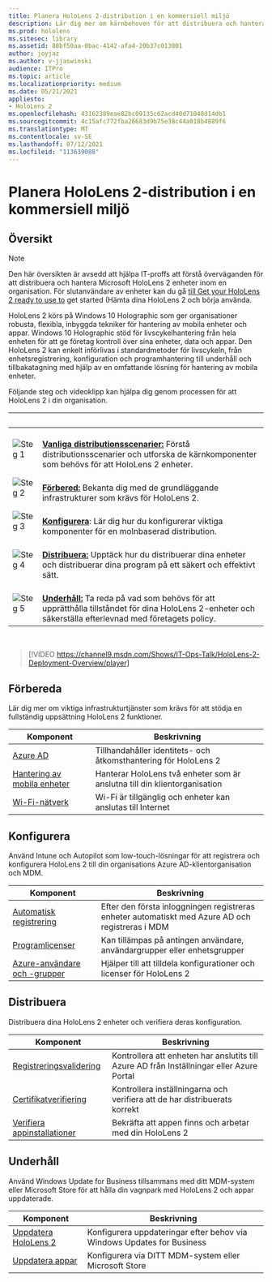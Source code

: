 ```yaml
---
title: Planera HoloLens 2-distribution i en kommersiell miljö
description: Lär dig mer om kärnbehoven för att distribuera och hantera HoloLens i företagsmiljöer, inklusive infrastruktur, Azure Active Directory och hantering av mobila enheter.
ms.prod: hololens
ms.sitesec: library
ms.assetid: 88bf50aa-0bac-4142-afa4-20b37c013001
author: joyjaz
ms.author: v-jjaswinski
audience: ITPro
ms.topic: article
ms.localizationpriority: medium
ms.date: 05/21/2021
appliesto:
- HoloLens 2
ms.openlocfilehash: 43162389eae82bc09135c62acd40d71048d14db1
ms.sourcegitcommit: 4c15afc772fba26683d9b75e38c44a018b4889f6
ms.translationtype: MT
ms.contentlocale: sv-SE
ms.lasthandoff: 07/12/2021
ms.locfileid: "113639088"
---
```

# <a name="planning-hololens-2-deployment-in-a-commercial-environment"></a>Planera HoloLens 2-distribution i en kommersiell miljö

## <a name="overview"></a>Översikt

> [!NOTE]
> Den här översikten är avsedd att hjälpa IT-proffs att förstå överväganden för att distribuera och hantera Microsoft HoloLens 2 enheter inom en organisation. För slutanvändare av enheter kan du gå [till Get your HoloLens 2 ready to use to](hololens2-setup.md) get started (Hämta dina HoloLens 2 och börja använda.

HoloLens 2 körs på Windows 10 Holographic som ger organisationer robusta, flexibla, inbyggda tekniker för hantering av mobila enheter och appar. Windows 10 Holographic stöd för livscykelhantering från hela enheten för att ge företag kontroll över sina enheter, data och appar. Den HoloLens 2 kan enkelt införlivas i standardmetoder för livscykeln, från enhetsregistrering, konfiguration och programhantering till underhåll och tillbakatagning med hjälp av en omfattande lösning för hantering av mobila enheter.

Följande steg och videoklipp kan hjälpa dig genom processen för att HoloLens 2 i din organisation.

| &nbsp; | &nbsp; |
|--|--|
| ![Steg 1](images/1green.png)| <br/> **[Vanliga distributionsscenarier:](hololens-requirements.md)** Förstå distributionsscenarier och utforska de kärnkomponenter som behövs för att HoloLens 2 enheter. |
| ![Steg 2](images/2green.png)| <br/> **[Förbered:](#prepare)** Bekanta dig med de grundläggande infrastrukturer som krävs för HoloLens 2. |
| ![Steg 3](images/3green.png) | <br/> **[Konfigurera](#configure)**: Lär dig hur du konfigurerar viktiga komponenter för en molnbaserad distribution. |
| ![Steg 4](images/4green.png) | <br/> **[Distribuera:](#deploy)** Upptäck hur du distribuerar dina enheter och distribuerar dina program på ett säkert och effektivt sätt. |
| ![Steg 5](images/5green.png) | <br/> **[Underhåll:](#maintain)** Ta reda på vad som behövs för att upprätthålla tillståndet för dina HoloLens 2-enheter och säkerställa efterlevnad med företagets policy. |

<br/>

> [!VIDEO https://channel9.msdn.com/Shows/IT-Ops-Talk/HoloLens-2-Deployment-Overview/player]

## <a name="prepare"></a>Förbereda

Lär dig mer om viktiga infrastrukturtjänster som krävs för att stödja en fullständig uppsättning HoloLens 2 funktioner.

| Komponent | Beskrivning |
|-----------|------------|
| [Azure AD](hololens-identity.md) | Tillhandahåller identitets- och åtkomsthantering för HoloLens 2  |
| [Hantering av mobila enheter](hololens-mdm-configure.md)| Hanterar HoloLens två enheter som är anslutna till din klientorganisation  |
| [Wi-Fi-nätverk](hololens-commercial-infrastructure.md)| Wi-Fi är tillgänglig och enheter kan anslutas till Internet  |

## <a name="configure"></a>Konfigurera

Använd Intune och Autopilot som low-touch-lösningar för att registrera och konfigurera HoloLens 2 till din organisations Azure AD-klientorganisation och MDM.

| Komponent | Beskrivning |
|-----------|------------|
| [Automatisk registrering](hololens-enroll-mdm.md#auto-enrollment-in-mdm) | Efter den första inloggningen registreras enheter automatiskt med Azure AD och registreras i MDM  |
| [Programlicenser](hololens2-cloud-connected-configure.md#application-licenses)| Kan tillämpas på antingen användare, användargrupper eller enhetsgrupper  |
| [Azure-användare och -grupper](hololens2-cloud-connected-configure.md#azure-users-and-groups) | Hjälper till att tilldela konfigurationer och licenser för HoloLens 2  |

## <a name="deploy"></a>Distribuera

Distribuera dina HoloLens 2 enheter och verifiera deras konfiguration. 

| Komponent | Beskrivning |
|-----------|------------|
| [Registreringsvalidering](hololens2-corp-connected-deploy.md#enrollment-validation) | Kontrollera att enheten har anslutits till Azure AD från Inställningar eller Azure Portal |
| [Certifikatverifiering](hololens2-corp-connected-deploy.md#wi-fi-certificate-validation) | Kontrollera inställningarna och verifiera att de har distribuerats korrekt |
| [Verifiera appinstallationer](hololens2-corp-connected-deploy.md#validate-lob-app-install) | Bekräfta att appen finns och arbetar med din HoloLens 2 |

## <a name="maintain"></a>Underhåll

Använd Windows Update for Business tillsammans med ditt MDM-system eller Microsoft Store för att hålla din vagnpark med HoloLens 2 och appar uppdaterade.

| Komponent | Beskrivning |
|-----------|------------|
| [Uppdatera HoloLens 2](hololens-updates.md) | Konfigurera uppdateringar efter behov via Windows Updates for Business |
| [Uppdatera appar](app-deploy-overview.md) | Konfigurera via DITT MDM-system eller Microsoft Store
